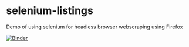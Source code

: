 # selenium-listings
Demo of using selenium for headless browser webscraping using Firefox

[![Binder](https://mybinder.org/badge_logo.svg)](https://mybinder.org/v2/gh/psychemedia/selenium-demoscraper/master)
